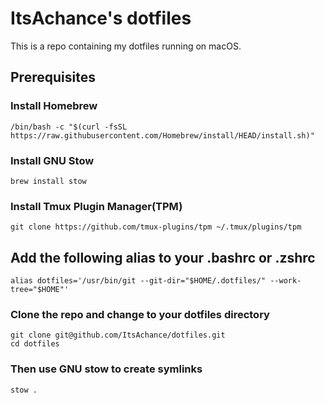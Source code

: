 # ItsAchance's dotfiles

This is a repo containing my dotfiles running on macOS.

## Prerequisites

### Install Homebrew
```
/bin/bash -c "$(curl -fsSL https://raw.githubusercontent.com/Homebrew/install/HEAD/install.sh)"
```
### Install GNU Stow
```
brew install stow
```
### Install Tmux Plugin Manager(TPM)
```
git clone https://github.com/tmux-plugins/tpm ~/.tmux/plugins/tpm
```
## Add the following alias to your .bashrc or .zshrc
```
alias dotfiles='/usr/bin/git --git-dir="$HOME/.dotfiles/" --work-tree="$HOME"'
```
### Clone the repo and change to your dotfiles directory
```
git clone git@github.com/ItsAchance/dotfiles.git
cd dotfiles
```
### Then use GNU stow to create symlinks
```
stow .
```

